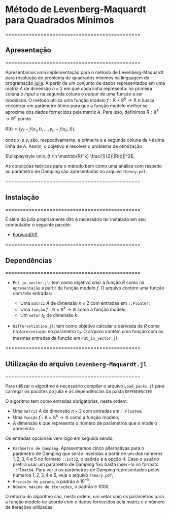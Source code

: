 # Método de Levenberg-Maquardt para Quadrados Mínimos

==============================================
## Apresentação

==============================================

Apresentamos uma implementação para o método de Levenberg-Maquardt para resolução do problema de quadrados mínimos na linguagem de programação [julia](https://julialang.org/). A partir de um conjunto de dados representados em uma matriz $A$ de dimensão $n \times 2$ em que cada linha representa: na primeira coluna o $\textit{input}$ e na segunda coluna o $\textit{output}$ de uma função a ser modelada. O método utiliza uma função modelo $f: \mathbb{R} \times \mathbb{R}^k \rightarrow \mathbb{R}$ e busca encontrar um parâmetro ótimo para que a função modelo melhor se aproxime dos dados fornecidos pela matriz $A$. Para isso, definimos $R: \mathbb{R}^k \rightarrow \mathbb{R}^n$ pondo 

$R(t) =(y_1 - f(x_1,t), \ldots, y _n - f(x_n,t))$,
 
onde $x_i$ e $y_i$ são, respectivamente, a primeira e a segunda coluna da $i$-ésima linha de $A$. Assim, o objetivo é resolver o problema de otimização


$\displaystyle \min_{t \in \mathbb{R}^k} \frac{1}{2}||R(t)||^2$.

As condições teóricas para o método bem como uma análise com respeito ao parâmetro de Damping são apresentadas no arquivo `theory.pdf`.

   



==============================================
## Instalação
==============================================

É além do julia propriamente dito é necessário ter instalado em seu computador o seguinte pacote:

 - [ForwardDiff](https://github.com/JuliaDiff/ForwardDiff.jl)

==============================================
## Dependências

==============================================
* `Put_in_vector.jl`: tem como objetivo criar a função $R$ como na `Apresentação` a partir da função modelo $f$. O arquivo contém uma função com três entradas:
    - Uma `matriz` $A$ de dimensão $n \times 2$ com entradas em `::Float64`;
    -  Uma `função` $f: \mathbb{R} \times \mathbb{R}^k \rightarrow \mathbb{R}$ como a função modelo;
    -  Um `vetor` $t_0$ de dimensão $k$.

* `Differentiation.jl`: tem como objetivo calcular a derivada de $R$ como na `Apresentação` no parâmetro $t_0$. O arquivo contém uma função com as mesmas entradas da função em `Put_in_vector.jl`
    
    


==============================================

## Utilização do arquivo `Levenberg-Maquardt.jl`

==============================================

Para utilizar o algoritmo é necessário compilar o arquivo `Load_packs.jl` para carregar os pacotes do julia e as dependências da pasta `DEPENDENCIES`.

O algoritmo tem como entradas obrigatórias, nesta ordem:

 * Uma `matriz` $A$ de dimensão $n \times 2$ com entradas em `::Float64`;
 * Uma `função` $f: \mathbb{R} \times \mathbb{R}^k \rightarrow \mathbb{R}$ como a função modelo;
 * A dimensão $k$ que representa o número de parâmetros que o modelo apresenta.

Os entradas opcionais vem logo em seguida sendo:
 * `Parâmetro de Damping`. Apresentamos cinco alternativas para o parâmetro de Damping que serão inseridas a partir de um dos números $1,2,3,4$ e $5$ no formato `::Int32`, o padrão é a opção $4$. Caso o usuário prefira usar um parâmetro de Damping fixo basta inseri-lo no formato `::Float64`. Para ver o os parâmetros de Damping representados pelos números $1,2,3,4$ e $5$, veja o arquivo `theory.pdf`;
 * `Precisão de parada`, o padrão é $10^{-5}$;
 * `Número máximo de iterações`, o padrão é $1000$.

O retorno do algoritmo são, nesta ordem, um vetor com os parâmetros para a função modelo de acordo com o dados fornecidos pela matriz e o número de iterações utilizadas.

